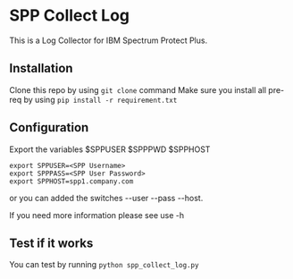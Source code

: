 # SPP Collect Log
This is a Log Collector for IBM Spectrum Protect Plus.

## Installation
Clone this repo by using `git clone` command
Make sure you install all pre-req by using `pip install -r requirement.txt`

## Configuration
Export the variables $SPPUSER $SPPPWD $SPPHOST
```
export SPPUSER=<SPP Username>
export SPPPASS=<SPP User Password>
export SPPHOST=spp1.company.com
```
or you can added the switches --user --pass --host.

If you need more information please see use -h

## Test if it works
You can test by running `python spp_collect_log.py`

